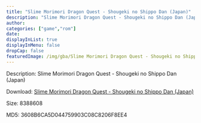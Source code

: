 ```yaml
---
title: "Slime Morimori Dragon Quest - Shougeki no Shippo Dan (Japan)"
description: "Slime Morimori Dragon Quest - Shougeki no Shippo Dan (Japan)"
author: 
categories: ["game","rom"]
date: 
displayInList: true
displayInMenu: false
dropCap: false
featuredImage: /img/gba/Slime Morimori Dragon Quest - Shougeki no Shippo Dan [Japan].jpg
---
```


Description: Slime Morimori Dragon Quest - Shougeki no Shippo Dan (Japan)

Download: <a style="text-decoration:underline;" href="https://mega.nz/#!jPRETCKb!BT7v-zRirTy3_8KVyvn6ve5R4onlmVZR5FT_cXjude0" target = "_blank" rel = "nofollow" > Slime Morimori Dragon Quest - Shougeki no Shippo Dan (Japan)</a>

Size: 8388608

MD5: 3608B6CA5D044759903C08C8206F8EE4

